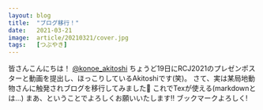 ```yaml
---
layout: blog
title:  "ブログ移行！"
date:   2021-03-21
image:  article/20210321/cover.jpg
tags:   [つぶやき]
---
```

皆さんこんにちは！
[@konoe_akitoshi][@konoe_akitoshi]
ちょうど19日にRCJ2021のプレゼンポスターと動画を提出し、ほっこりしているAkitoshiです(笑)。
さて、実は某局地動物さんに触発されブログを移行してみました🎉
これでTexが使える(markdownとは…)
まあ、ということでよろしくお願いいたします‼
ブックマークよろしく!


[@konoe_akitoshi]: https://twitter.com/konoe_akitoshi

